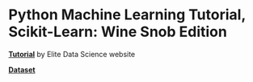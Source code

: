 # Python Machine Learning Tutorial, Scikit-Learn: Wine Snob Edition

[**Tutorial**](https://elitedatascience.com/python-machine-learning-tutorial-scikit-learn) by Elite Data Science website

[**Dataset**](https://archive.ics.uci.edu/ml/machine-learning-databases/wine-quality/winequality-red.csv)
